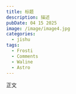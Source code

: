 ```yaml
---
title: 标题
description: 描述
pubDate: 04 15 2025
image: /image/image4.jpg
categories:
  - jishu
tags:
  - Frosti
  - Comments
  - Waline
  - Astro
---
```

正文